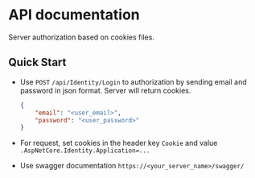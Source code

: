 # API documentation
Server authorization based on cookies files.
## Quick Start
- Use `POST` `/api/Identity/Login` to authorization by sending email and password in json format. Server will return cookies.

    ```json
    {
        "email": "<user_email>",
        "password": "<user_password>"
    }
    ```
 - For request, set cookies in the header key `Cookie` and value `.AspNetCore.Identity.Application=...`
 - Use swagger documentation `https://<your_server_name>/swagger/`
